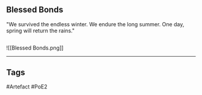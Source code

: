 ## Blessed Bonds
"We survived the endless winter.
We endure the long summer.
One day, spring will return the rains."
##
![[Blessed Bonds.png]]

---
## Tags
#Artefact
#PoE2